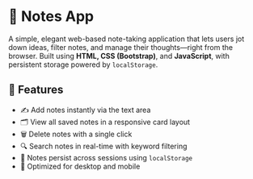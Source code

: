# 📝 Notes App

A simple, elegant web-based note-taking application that lets users jot down ideas, filter notes, and manage their thoughts—right from the browser. Built using **HTML, CSS (Bootstrap)**, and **JavaScript**, with persistent storage powered by `localStorage`.

## 🚀 Features

- ✍️ Add notes instantly via the text area
- 🗂 View all saved notes in a responsive card layout
- 🗑 Delete notes with a single click
- 🔍 Search notes in real-time with keyword filtering
- 💾 Notes persist across sessions using `localStorage`
- 📱 Optimized for desktop and mobile
